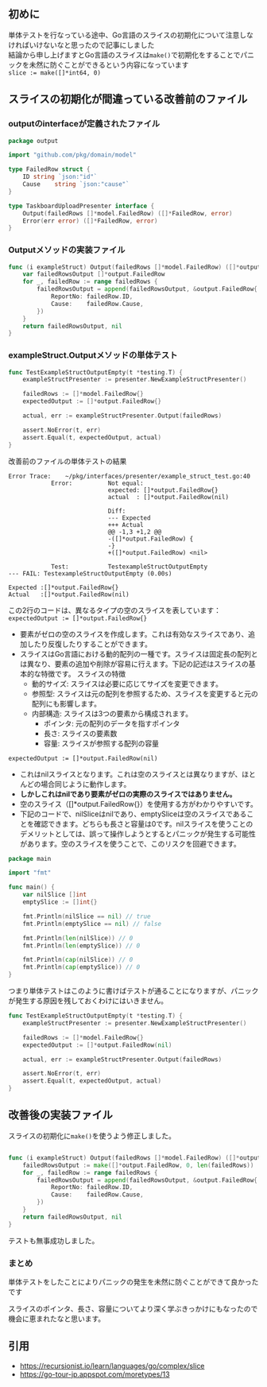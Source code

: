 ## 初めに
単体テストを行なっている途中、Go言語のスライスの初期化について注意しなければいけないなと思ったので記事にしました  
結論から申し上げますとGo言語のスライスは`make()`で初期化をすることでパニックを未然に防ぐことができるという内容になっています  
`slice := make([]*int64, 0)`

## スライスの初期化が間違っている改善前のファイル
### outputのinterfaceが定義されたファイル
```go
package output

import "github.com/pkg/domain/model"

type FailedRow struct {
	ID string `json:"id"`
	Cause    string `json:"cause"`
}

type TaskboardUploadPresenter interface {
	Output(failedRows []*model.FailedRow) ([]*FailedRow, error)
	Error(err error) ([]*FailedRow, error)
}

```

### Outputメソッドの実装ファイル
```go
func (i exampleStruct) Output(failedRows []*model.FailedRow) ([]*output.FailedRow, error) {
	var failedRowsOutput []*output.FailedRow
	for _, failedRow := range failedRows {
		failedRowsOutput = append(failedRowsOutput, &output.FailedRow{
			ReportNo: failedRow.ID,
			Cause:    failedRow.Cause,
		})
	}
	return failedRowsOutput, nil
}
```

### exampleStruct.Outputメソッドの単体テスト
```go
func TestExampleStructOutputEmpty(t *testing.T) {
	exampleStructPresenter := presenter.NewExampleStructPresenter()

	failedRows := []*model.FailedRow{}
	expectedOutput := []*output.FailedRow{}

	actual, err := exampleStructPresenter.Output(failedRows)

	assert.NoError(t, err)
	assert.Equal(t, expectedOutput, actual)
}
```
改善前のファイルの単体テストの結果
```
Error Trace:	~/pkg/interfaces/presenter/example_struct_test.go:40
        	Error:      	Not equal: 
        	            	expected: []*output.FailedRow{}
        	            	actual  : []*output.FailedRow(nil)
        	            	
        	            	Diff:
        	            	--- Expected
        	            	+++ Actual
        	            	@@ -1,3 +1,2 @@
        	            	-([]*output.FailedRow) {
        	            	-}
        	            	+([]*output.FailedRow) <nil>
        	            	 
        	Test:       	TestexampleStructOutputEmpty
--- FAIL: TestexampleStructOutputEmpty (0.00s)

Expected :[]*output.FailedRow{}
Actual   :[]*output.FailedRow(nil)
```

この2行のコードは、異なるタイプの空のスライスを表しています：  
`expectedOutput := []*output.FailedRow{} `
- 要素がゼロの空のスライスを作成します。これは有効なスライスであり、追加したり反復したりすることができます。
- スライスはGo言語における動的配列の一種です。スライスは固定長の配列とは異なり、要素の追加や削除が容易に行えます。下記の記述はスライスの基本的な特徴です。
スライスの特徴
  - 動的サイズ: スライスは必要に応じてサイズを変更できます。
  - 参照型: スライスは元の配列を参照するため、スライスを変更すると元の配列にも影響します。
  - 内部構造: スライスは3つの要素から構成されます。
    - ポインタ: 元の配列のデータを指すポインタ
    - 長さ: スライスの要素数
    - 容量: スライスが参照する配列の容量


`expectedOutput := []*output.FailedRow(nil)`
- これはnilスライスとなります。これは空のスライスとは異なりますが、ほとんどの場合同じように動作します。
- **しかしこれはnilであり要素がゼロの実際のスライスではありません。**
- 空のスライス（[]*output.FailedRow{}）を使用する方がわかりやすいです。
- 下記のコードで、nilSliceはnilであり、emptySliceは空のスライスであることを確認できます。どちらも長さと容量は0です。nilスライスを使うことのデメリットとしては、誤って操作しようとするとパニックが発生する可能性があります。空のスライスを使うことで、このリスクを回避できます。

```go
package main

import "fmt"

func main() {
    var nilSlice []int
    emptySlice := []int{}

    fmt.Println(nilSlice == nil) // true
    fmt.Println(emptySlice == nil) // false

    fmt.Println(len(nilSlice)) // 0
    fmt.Println(len(emptySlice)) // 0

    fmt.Println(cap(nilSlice)) // 0
    fmt.Println(cap(emptySlice)) // 0
}
```

つまり単体テストはこのように書けばテストが通ることになりますが、パニックが発生する原因を残しておくわけにはいきません。
```go
func TestExampleStructOutputEmpty(t *testing.T) {
	exampleStructPresenter := presenter.NewExampleStructPresenter()

	failedRows := []*model.FailedRow{}
	expectedOutput := []*output.FailedRow(nil)

	actual, err := exampleStructPresenter.Output(failedRows)

	assert.NoError(t, err)
	assert.Equal(t, expectedOutput, actual)
}
```


## 改善後の実装ファイル
スライスの初期化に`make()`を使うよう修正しました。

```go

func (i exampleStruct) Output(failedRows []*model.FailedRow) ([]*output.FailedRow, error) {
	failedRowsOutput := make([]*output.FailedRow, 0, len(failedRows)) 
	for _, failedRow := range failedRows {
		failedRowsOutput = append(failedRowsOutput, &output.FailedRow{
			ReportNo: failedRow.ID,
			Cause:    failedRow.Cause,
		})
	}
	return failedRowsOutput, nil
}
```
テストも無事成功しました。

### まとめ
単体テストをしたことによりパニックの発生を未然に防ぐことができて良かったです

スライスのポインタ、長さ、容量についてより深く学ぶきっかけにもなったので機会に恵まれたなと思います。
## 引用
- https://recursionist.io/learn/languages/go/complex/slice
- https://go-tour-jp.appspot.com/moretypes/13